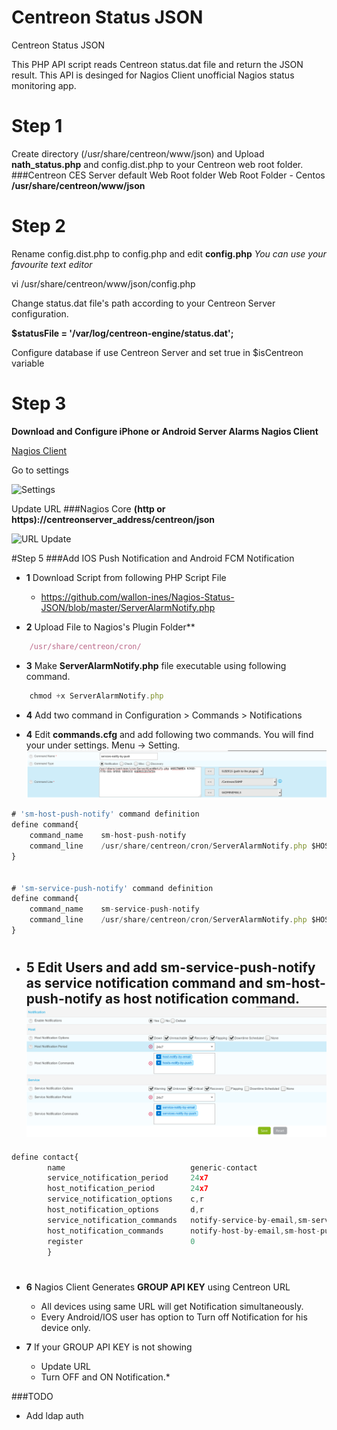 # Centreon Status JSON
Centreon Status JSON

This PHP API script reads Centreon status.dat file and return the JSON result. This API is desinged for Nagios Client unofficial Nagios status monitoring app.

# Step 1
Create directory (/usr/share/centreon/www/json) and Upload **nath_status.php** and config.dist.php to your Centreon web root folder.
###Centreon CES Server default Web Root folder Web Root Folder - Centos
**/usr/share/centreon/www/json**

# Step 2
Rename config.dist.php to config.php and edit **config.php** *You can use your favourite text editor*

vi /usr/share/centreon/www/json/config.php  

Change status.dat file's path according to your Centreon Server configuration.

**$statusFile = '/var/log/centreon-engine/status.dat';**

Configure database if use Centreon Server and set true in $isCentreon variable


# Step 3
**Download and Configure iPhone or Android Server Alarms Nagios Client**

[Nagios Client](https://play.google.com/store/apps/details?id=com.serveralarms.nagios&hl=en)

Go to settings

![Settings](https://github.com/wallon-ines/Nagios-Status-JSON/blob/master/SettingPage-A-I.png)

Update URL
###Nagios Core
**(http or https)://centreonserver_address/centreon/json**



![URL Update](https://github.com/wallon-ines/Nagios-Status-JSON/blob/master/URLUpdatePage-A-I.png)

#Step 5
###Add IOS Push Notification and Android FCM Notification

- **1** Download Script from following PHP Script File
  - https://github.com/wallon-ines/Nagios-Status-JSON/blob/master/ServerAlarmNotify.php
  
- **2** Upload File to Nagios's Plugin Folder**
```javascript
    /usr/share/centreon/cron/
```
  
- **3** Make **ServerAlarmNotify.php** file executable using following command.
```javascript
    chmod +x ServerAlarmNotify.php
```
- **4** Add two command in Configuration  >  Commands  >  Notifications
  
- **4** Edit **commands.cfg** and add following two commands. You will find your under settings. Menu -> Setting.
![Settings](https://github.com/wallon-ines/Nagios-Status-JSON/blob/master/services-command.png)
```javascript
# 'sm-host-push-notify' command definition
define command{
    command_name 	sm-host-push-notify
    command_line 	/usr/share/centreon/cron/ServerAlarmNotify.php $HOSTNAME$ YOURGROUPKEY HOST $HOSTSTATE$
}


# 'sm-service-push-notify' command definition
define command{
  	command_name 	sm-service-push-notify
	command_line  	/usr/share/centreon/cron/ServerAlarmNotify.php $HOSTNAME$ YOURGROUPKEY SERVICE $SERVICESTATE$
}
```
#
- **5** Edit Users and add **sm-service-push-notify** as service notification command and **sm-host-push-notify** as host notification command.
![Settings](https://github.com/wallon-ines/Nagios-Status-JSON/blob/master/user.png)
   -
```javascript
define contact{
        name                            generic-contact
        service_notification_period     24x7
        host_notification_period        24x7
        service_notification_options    c,r
        host_notification_options       d,r
        service_notification_commands   notify-service-by-email,sm-service-push-notify
        host_notification_commands      notify-host-by-email,sm-host-push-notify
        register                        0       					
        }
```
#
- **6** Nagios Client Generates **GROUP API KEY** using Centreon URL
  - All devices using same URL will get Notification simultaneously.  
  - Every Android/IOS user has option to Turn off Notification for his device only.
  
- **7** If your GROUP API KEY is not showing
  - Update URL 
  - Turn OFF and ON Notification.*
  
###TODO

- Add ldap auth
#

